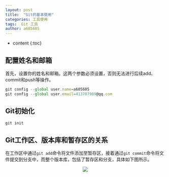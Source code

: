 ```yaml
---
layout: post
title:  "Git的基本使用"
categories: 工具使用
tags:  Git 工具 
author: a605605
---
```


* content
{:toc}

## 配置姓名和邮箱

首先，设置你的姓名和邮箱。这两个参数必须设置，否则无法进行后续add、commit和push等操作。
  
```js
git config --global user.name=a605605
git config --global user.email=413707989@qq.com
```

## Git初始化

```js
git init
```

## Git工作区、版本库和暂存区的关系

在工作区中通过`git add`命令将文件添加至暂存区，接着通过`git commit`命令将文件提交到分支中，而整个版本库，包括了暂存区和分支，具体如下图所示。

<center>
  <img src="https://note.youdao.com/yws/public/resource/caa62601cfb1124c33413b88decdc00d/xmlnote/WEBRESOURCEa515d9cd0539092f4f62c8beee619cef/31">
</center>

